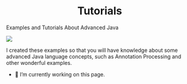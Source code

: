 <h1 align="center">Tutorials</h1>
Examples and Tutorials About Advanced Java

<a href ="" target ="_blank"><img src ="https://img.shields.io/badge/NVIDIA-GTX1650-76B900?style=for-the-badge&logo=nvidia&logoColor=white"></a>

I created these examples so that you will have knowledge about some advanced Java language concepts, such as Annotation Processing and other wonderful examples.

- 🔭 I’m currently working on this page. 




